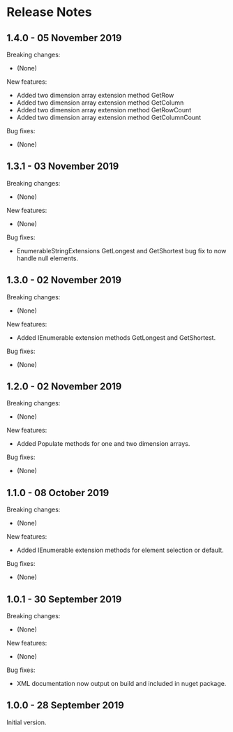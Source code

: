 # Release Notes

## 1.4.0 - 05 November 2019

Breaking changes:
- (None)

New features:
- Added two dimension array extension method GetRow
- Added two dimension array extension method GetColumn
- Added two dimension array extension method GetRowCount
- Added two dimension array extension method GetColumnCount

Bug fixes:
- (None)

## 1.3.1 - 03 November 2019

Breaking changes:
- (None)

New features:
- (None)

Bug fixes:
- EnumerableStringExtensions GetLongest and GetShortest bug fix to now handle null elements.

## 1.3.0 - 02 November 2019

Breaking changes:
- (None)

New features:
- Added IEnumerable<string> extension methods GetLongest and GetShortest.

Bug fixes:
- (None)

## 1.2.0 - 02 November 2019

Breaking changes:
- (None)

New features:
- Added Populate methods for one and two dimension arrays.

Bug fixes:
- (None)

## 1.1.0 - 08 October 2019

Breaking changes:
- (None)

New features:
- Added IEnumerable extension methods for element selection or default.

Bug fixes:
- (None)

## 1.0.1 - 30 September 2019

Breaking changes:
- (None)

New features:
- (None)

Bug fixes:
- XML documentation now output on build and included in nuget package.

## 1.0.0 - 28 September 2019

Initial version.
